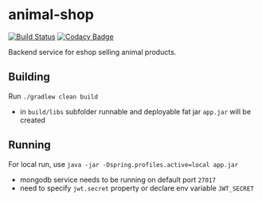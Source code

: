 # animal-shop

[![Build Status](https://travis-ci.com/mlehotsky13/animal-shop.svg?branch=main)](https://travis-ci.com/mlehotsky13/animal-shop) [![Codacy Badge](https://app.codacy.com/project/badge/Grade/bf8fcbac083048de8d89bd26f2d8fd95)](https://www.codacy.com/gh/mlehotsky13/animal-shop/dashboard?utm_source=github.com&amp;utm_medium=referral&amp;utm_content=mlehotsky13/animal-shop&amp;utm_campaign=Badge_Grade)

Backend service for eshop selling animal products.

## Building
Run `./gradlew clean build`
  - in `build/libs` subfolder runnable and deployable fat jar `app.jar` will be created

## Running
For local run, use `java -jar -Dspring.profiles.active=local app.jar`
  - mongodb service needs to be running on default port `27017`
  - need to specify `jwt.secret` property or declare env variable `JWT_SECRET`
